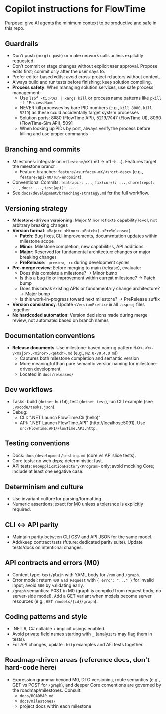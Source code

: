 # Copilot instructions for FlowTime

Purpose: give AI agents the minimum context to be productive and safe in this repo.

## Guardrails
- Don’t push (no `git push`) or make network calls unless explicitly requested.
- Don’t commit or stage changes without explicit user approval. Propose edits first; commit only after the user says to.
- Prefer editor-based edits; avoid cross-project refactors without context.
- Always build and run tests before finishing; keep solution compiling.
- **Process safety**: When managing solution services, use safe process management:
  - Use `lsof -ti:PORT | xargs kill` or process name patterns like `pkill -f "ProcessName"`
  - NEVER kill processes by bare PID numbers (e.g., `kill 8080`, `kill 5219`) as these could accidentally target system processes
  - Solution ports: 8080 (FlowTime API), 5219/7047 (FlowTime UI), 8090 (FlowTime-Sim API), 5091
  - When looking up PIDs by port, always verify the process before killing and use proper commands

## Branching and commits
- Milestones: integrate on `milestone/mX` (m0 → m1 → …). Features target the milestone branch.
  - Feature branches: `feature/<surface>-mX/<short-desc>` (e.g., `feature/api-m0/run-endpoint`).
- Conventional Commits: `feat(api): ...`, `fix(core): ...`, `chore(repo): ...`, `docs: ...`, `test(api): ...`.
- See `docs/development/branching-strategy.md` for the full workflow.

## Versioning strategy
- **Milestone-driven versioning**: Major.Minor reflects capability level, not arbitrary breaking changes
- **Version format**: `<Major>.<Minor>.<Patch>[-<PreRelease>]`
  - **Patch**: Bug fixes, CLI improvements, documentation updates within milestone scope
  - **Minor**: Milestone completion, new capabilities, API additions
  - **Major**: Reserved for fundamental architecture changes or major breaking changes
  - **PreRelease**: `-preview`, `-rc` during development cycles
- **Pre-merge review**: Before merging to main (release), evaluate:
  - Does this complete a milestone? → Minor bump
  - Is this a bug fix or improvement within current milestone? → Patch bump
  - Does this break existing APIs or fundamentally change architecture? → Major bump
  - Is this work-in-progress toward next milestone? → PreRelease suffix
- **Version consistency**: Update `<VersionPrefix>` in all `.csproj` files together
- **No hardcoded automation**: Version decisions made during merge review, not automated based on branch names

## Documentation conventions
- **Release documents**: Use milestone-based naming pattern `M<X>.<Y>-v<major>.<minor>.<patch>.md` (e.g., `M2.0-v0.4.0.md`)
  - Captures both milestone completion and semantic version
  - More meaningful than pure semantic version naming for milestone-driven development
  - Located in `docs/releases/`
  
## Dev workflows
- Tasks: build (`dotnet build`), test (`dotnet test`), run CLI example (see `.vscode/tasks.json`).
- Debug: 
  - CLI: ".NET Launch FlowTime.Cli (hello)"
  - API: ".NET Launch FlowTime.API" (http://localhost:5091). Use `src/FlowTime.API/FlowTime.API.http`.

## Testing conventions
- Docs: `docs/development/testing.md` (core vs API slice tests).
- Core tests: no web deps; deterministic; fast.
- API tests: `WebApplicationFactory<Program>` only; avoid mocking Core; include at least one negative case.

## Determinism and culture
- Use invariant culture for parsing/formatting.
- Numeric assertions: exact for M0 unless a tolerance is explicitly required.

## CLI ↔ API parity
- Maintain parity between CLI CSV and API JSON for the same model.
- Add/keep contract tests (future: dedicated parity suite). Update tests/docs on intentional changes.

## API contracts and errors (M0)
- Content type: `text/plain` with YAML body for `/run` and `/graph`.
- Error model: return `400 Bad Request` with `{ error: "..." }` for invalid input; avoid `500` by validating early.
- `/graph` semantics: POST in M0 (graph is compiled from request body; no server-side model). Add a GET variant when models become server resources (e.g., `GET /models/{id}/graph`).

## Coding patterns and style
- .NET 9, C# nullable + implicit usings enabled.
- Avoid private field names starting with `_` (analyzers may flag them in tests).
- For API changes, update `.http` examples and API tests together.

## Roadmap-driven areas (reference docs, don’t hard-code here)
- Expression grammar beyond M0, DTO versioning, route semantics (e.g., GET vs POST for `/graph`), and deeper Core conventions are governed by the roadmap/milestones. Consult:
  - `docs/ROADMAP.md`
  - `docs/milestones/`
  - project docs within each milestone
